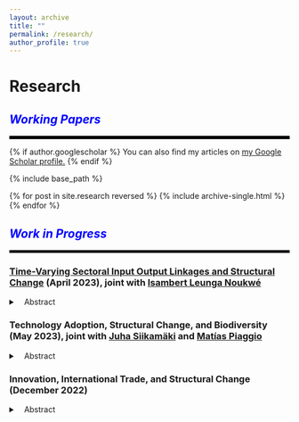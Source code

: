 ```yaml
---
layout: archive
title: ""
permalink: /research/
author_profile: true
---
```


# Research

## <i style="color:blue;">Working Papers</i>
<hr style="border-top: 5px solid #000;">

{% if author.googlescholar %}
  You can also find my articles on <u><a href="{{author.googlescholar}}">my Google Scholar profile</a>.</u>
{% endif %}

{% include base_path %}

{% for post in site.research reversed %}
  {% include archive-single.html %}
{% endfor %}

<!-- [Financial Development, Globalization, and Industrialization]()
Abstract: 
<p align="justify"> 
  The present study develops a theoretical model to analyze the dynamics of industrialization and deindustrialization in developing countries and their integration with earlier industrialized economies. The findings suggest that financial development plays a crucial role in both accelerating industrialization and facilitating deindustrialization. Moreover, the model reveals that when developing countries integrate with economies in deindustrialization, the technological frontier in the manufacturing sector becomes relatively further ahead compared to the services sector. This discrepancy in technological proximity between sectors influences the differential productivity growth rates, driving an early shift towards the services sector. These findings contribute to a deeper understanding of premature deindustrialization in developing countries in a globalized world, while highlighting the roles of financial development and sectoral proximity to the technological frontier. 
  </p> -->
  
## <i style="color:blue;">Work in Progress</i>
<hr style="border-top: 4px solid #000;">

### [Time-Varying Sectoral Input Output Linkages and Structural Change](/sectoral-linkages-details/) (April 2023),  joint with <a href="https://sites.google.com/view/isambertleunga/home" target="_blank">Isambert Leunga Noukwé</a> 
<details>
 <summary>&nbsp;&nbsp;&nbsp;Abstract</summary>
<p align="justify">   We have documented a significant dynamic in input shares within all three sectors (agriculture, manufacturing, and services) for South Korea during the period from 1965 to 2014. This finding implies notable transformations in intersectoral dependencies throughout the analyzed timeframe. Such changes can be attributed to various factors, including technological advancements, shifts in production patterns, fluctuations in input prices, and evolving economic structures. By employing a three-sector, open-economy model of structural change, our objective is to elucidate how dissimilarities in input-output linkages contribute to the observed structural shifts in South Korea manufacturing employment shares. </p>
<hr style="border-top: 2px solid #8c8b8b; width:100%;">
</details>

### Technology Adoption, Structural Change, and Biodiversity (May 2023), joint with <a href="https://scholar.google.com/citations?user=5MvX8VQAAAAJ&hl=en" target="_blank">Juha Siikamäki</a> and <a href="https://sites.google.com/view/matias-piaggio/home" target="_blank">Matías Piaggio</a>   
<details>
 <summary>&nbsp;&nbsp;&nbsp;Abstract</summary>
<p align="justify">  This study examines the relationship between economic growth and biodiversity threat, aiming to provide insights for public policy decisions regarding structural economic system change for nature conservation. Using panel fixed effects estimation methods, this research aims to analyze data on the changes in aggregate extinction risk across species groups, technology adoption, and economic structural change. The primary focus of the statistical estimation results will be to project future changes in the risk of species extinction, specifically in the years 2050 and 2100, considering economic and population growth, as well as the potential impact of increasing protected areas coverage to mitigate these threats. The findings of this study will contribute to a deeper understanding of the intricate relationship between economic development and biodiversity conservation, ultimately facilitating enhanced comprehension of the synergies and trade-offs involved in achieving the objectives outlined in the Sustainable Development Goals (SDGs).</p>
<hr style="border-top: 2px solid #8c8b8b; width:100%;">
</details>

### Innovation, International Trade, and Structural Change (December 2022)
<details>
 <summary>&nbsp;&nbsp;&nbsp;Abstract</summary>
<p align="justify">This study addresses the disparity between employment and value-added shares during the process of structural
transformation. I propose a Schumpeterian framework that incorporates technological innovation and
trade at the sector level. This framework provides distinct predictions regarding employment and valueadded shares, particularly focusing on South Korea's manufacturing sector. By analyzing the impact of
trade and innovation on sectoral linkages, I explore how changes in input-output relationships contribute
to observed structural shifts.</p>
<hr style="border-top: 2px solid #8c8b8b; width:100%;">
</details>
